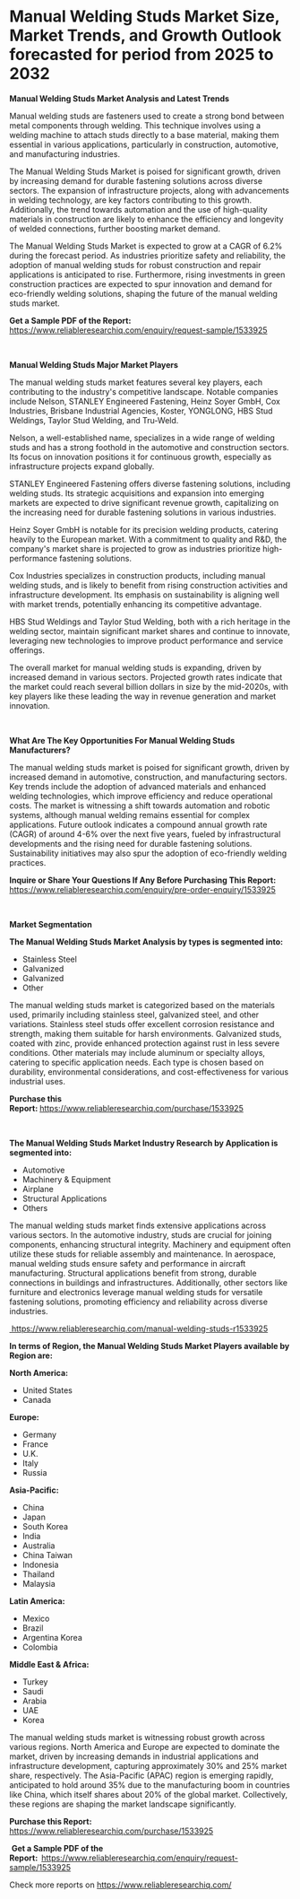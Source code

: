 <p><h1>Manual Welding Studs Market Size, Market Trends, and Growth Outlook forecasted for period from 2025 to 2032</h1></p><p><strong>Manual Welding Studs Market Analysis and Latest Trends</strong></p>
<p><p>Manual welding studs are fasteners used to create a strong bond between metal components through welding. This technique involves using a welding machine to attach studs directly to a base material, making them essential in various applications, particularly in construction, automotive, and manufacturing industries.</p><p>The Manual Welding Studs Market is poised for significant growth, driven by increasing demand for durable fastening solutions across diverse sectors. The expansion of infrastructure projects, along with advancements in welding technology, are key factors contributing to this growth. Additionally, the trend towards automation and the use of high-quality materials in construction are likely to enhance the efficiency and longevity of welded connections, further boosting market demand.</p><p>The Manual Welding Studs Market is expected to grow at a CAGR of 6.2% during the forecast period. As industries prioritize safety and reliability, the adoption of manual welding studs for robust construction and repair applications is anticipated to rise. Furthermore, rising investments in green construction practices are expected to spur innovation and demand for eco-friendly welding solutions, shaping the future of the manual welding studs market.</p></p>
<p><strong>Get a Sample PDF of the Report:&nbsp;</strong> <a href="https://www.reliableresearchiq.com/enquiry/request-sample/1533925?utm_campaign=1129&utm_medium=2&utm_source=Github&utm_content=ia&utm_term=02022025&utm_id=manual-welding-studs">https://www.reliableresearchiq.com/enquiry/request-sample/1533925</a></p>
<p>&nbsp;</p>
<p><strong>Manual Welding Studs Major Market Players</strong></p>
<p><p>The manual welding studs market features several key players, each contributing to the industry's competitive landscape. Notable companies include Nelson, STANLEY Engineered Fastening, Heinz Soyer GmbH, Cox Industries, Brisbane Industrial Agencies, Koster, YONGLONG, HBS Stud Weldings, Taylor Stud Welding, and Tru-Weld.</p><p>Nelson, a well-established name, specializes in a wide range of welding studs and has a strong foothold in the automotive and construction sectors. Its focus on innovation positions it for continuous growth, especially as infrastructure projects expand globally.</p><p>STANLEY Engineered Fastening offers diverse fastening solutions, including welding studs. Its strategic acquisitions and expansion into emerging markets are expected to drive significant revenue growth, capitalizing on the increasing need for durable fastening solutions in various industries.</p><p>Heinz Soyer GmbH is notable for its precision welding products, catering heavily to the European market. With a commitment to quality and R&D, the company's market share is projected to grow as industries prioritize high-performance fastening solutions.</p><p>Cox Industries specializes in construction products, including manual welding studs, and is likely to benefit from rising construction activities and infrastructure development. Its emphasis on sustainability is aligning well with market trends, potentially enhancing its competitive advantage.</p><p>HBS Stud Weldings and Taylor Stud Welding, both with a rich heritage in the welding sector, maintain significant market shares and continue to innovate, leveraging new technologies to improve product performance and service offerings.</p><p>The overall market for manual welding studs is expanding, driven by increased demand in various sectors. Projected growth rates indicate that the market could reach several billion dollars in size by the mid-2020s, with key players like these leading the way in revenue generation and market innovation.</p></p>
<p>&nbsp;</p>
<p><strong>What Are The Key Opportunities For Manual Welding Studs Manufacturers?</strong></p>
<p><p>The manual welding studs market is poised for significant growth, driven by increased demand in automotive, construction, and manufacturing sectors. Key trends include the adoption of advanced materials and enhanced welding technologies, which improve efficiency and reduce operational costs. The market is witnessing a shift towards automation and robotic systems, although manual welding remains essential for complex applications. Future outlook indicates a compound annual growth rate (CAGR) of around 4-6% over the next five years, fueled by infrastructural developments and the rising need for durable fastening solutions. Sustainability initiatives may also spur the adoption of eco-friendly welding practices.</p></p>
<p><strong>Inquire or Share Your Questions If Any Before Purchasing This Report:</strong> <a href="https://www.reliableresearchiq.com/enquiry/pre-order-enquiry/1533925?utm_campaign=1129&utm_medium=2&utm_source=Github&utm_content=ia&utm_term=02022025&utm_id=manual-welding-studs">https://www.reliableresearchiq.com/enquiry/pre-order-enquiry/1533925</a></p>
<p>&nbsp;</p>
<p><strong>Market Segmentation</strong></p>
<p><strong>The Manual Welding Studs Market Analysis by types is segmented into:</strong></p>
<p><ul><li>Stainless Steel</li><li>Galvanized</li><li>Galvanized</li><li>Other</li></ul></p>
<p><p>The manual welding studs market is categorized based on the materials used, primarily including stainless steel, galvanized steel, and other variations. Stainless steel studs offer excellent corrosion resistance and strength, making them suitable for harsh environments. Galvanized studs, coated with zinc, provide enhanced protection against rust in less severe conditions. Other materials may include aluminum or specialty alloys, catering to specific application needs. Each type is chosen based on durability, environmental considerations, and cost-effectiveness for various industrial uses.</p></p>
<p><strong>Purchase this Report:&nbsp;</strong><a href="https://www.reliableresearchiq.com/purchase/1533925?utm_campaign=1129&utm_medium=2&utm_source=Github&utm_content=ia&utm_term=02022025&utm_id=manual-welding-studs">https://www.reliableresearchiq.com/purchase/1533925</a></p>
<p>&nbsp;</p>
<p><strong>The Manual Welding Studs Market Industry Research by Application is segmented into:</strong></p>
<p><ul><li>Automotive</li><li>Machinery & Equipment</li><li>Airplane</li><li>Structural Applications</li><li>Others</li></ul></p>
<p><p>The manual welding studs market finds extensive applications across various sectors. In the automotive industry, studs are crucial for joining components, enhancing structural integrity. Machinery and equipment often utilize these studs for reliable assembly and maintenance. In aerospace, manual welding studs ensure safety and performance in aircraft manufacturing. Structural applications benefit from strong, durable connections in buildings and infrastructures. Additionally, other sectors like furniture and electronics leverage manual welding studs for versatile fastening solutions, promoting efficiency and reliability across diverse industries.</p></p>
<p><a href="https://www.reliableresearchiq.com/manual-welding-studs-r1533925?utm_campaign=1129&utm_medium=2&utm_source=Github&utm_content=ia&utm_term=02022025&utm_id=manual-welding-studs">&nbsp;https://www.reliableresearchiq.com/manual-welding-studs-r1533925</a></p>
<p><strong>In terms of Region, the Manual Welding Studs Market Players available by Region are:</strong></p>
<p>
    <p> <strong> North America: </strong>
        <ul>
            <li>United States</li>
            <li>Canada</li>
        </ul>
        </p> 
    <p> <strong> Europe: </strong>
        <ul>
            <li>Germany</li>
            <li>France</li>
            <li>U.K.</li>
            <li>Italy</li>
            <li>Russia</li>
        </ul>
        </p> 
    <p> <strong> Asia-Pacific: </strong>
        <ul>
            <li>China</li>
            <li>Japan</li>
            <li>South Korea</li>
            <li>India</li>
            <li>Australia</li>
            <li>China Taiwan</li>
            <li>Indonesia</li>
            <li>Thailand</li>
            <li>Malaysia</li>
        </ul>
        </p> 
    <p> <strong> Latin America: </strong>
        <ul>
            <li>Mexico</li>
            <li>Brazil</li>
            <li>Argentina Korea</li>
            <li>Colombia</li>
        </ul>
        </p> 
    <p> <strong> Middle East & Africa: </strong>
        <ul>
            <li>Turkey</li>
            <li>Saudi</li>
            <li>Arabia</li>
            <li>UAE</li>
            <li>Korea</li>
        </ul>
    </p>
    </p>
<p><p>The manual welding studs market is witnessing robust growth across various regions. North America and Europe are expected to dominate the market, driven by increasing demands in industrial applications and infrastructure development, capturing approximately 30% and 25% market share, respectively. The Asia-Pacific (APAC) region is emerging rapidly, anticipated to hold around 35% due to the manufacturing boom in countries like China, which itself shares about 20% of the global market. Collectively, these regions are shaping the market landscape significantly.</p></p>
<p><strong>Purchase this Report: </strong><a href="https://www.reliableresearchiq.com/purchase/1533925?utm_campaign=1129&utm_medium=2&utm_source=Github&utm_content=ia&utm_term=02022025&utm_id=manual-welding-studs">https://www.reliableresearchiq.com/purchase/1533925</a></p>
<p>&nbsp;<strong>Get a Sample PDF of the Report:&nbsp;&nbsp;</strong><a href="https://www.reliableresearchiq.com/enquiry/request-sample/1533925?utm_campaign=1129&utm_medium=2&utm_source=Github&utm_content=ia&utm_term=02022025&utm_id=manual-welding-studs">https://www.reliableresearchiq.com/enquiry/request-sample/1533925</a></p>
<p><strong></strong></p>
<p>Check more reports on <a href="https://www.reliableresearchiq.com/?utm_campaign=1129&utm_medium=2&utm_source=Github&utm_content=ia&utm_term=02022025&utm_id=manual-welding-studs">https://www.reliableresearchiq.com/</a></p>